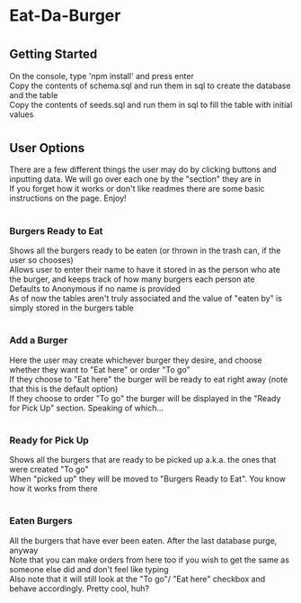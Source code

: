 # Eat-Da-Burger

#

## Getting Started

On the console, type 'npm install' and press enter\
Copy the contents of schema.sql and run them in sql to create the database and the table\
Copy the contents of seeds.sql and run them in sql to fill the table with initial values

#

## User Options

There are a few different things the user may do by clicking buttons and inputting data. We will go over each one by the "section" they are in\
If you forget how it works or don't like readmes there are some basic instructions on the page. Enjoy!

#

### Burgers Ready to Eat

Shows all the burgers ready to be eaten (or thrown in the trash can, if the user so chooses)\
Allows user to enter their name to have it stored in as the person who ate the burger, and keeps track of how many burgers each person ate\
Defaults to Anonymous if no name is provided\
As of now the tables aren't truly associated and the value of "eaten by" is simply stored in the burgers table

#

### Add a Burger

Here the user may create whichever burger they desire, and choose whether they want to "Eat here" or order "To go"\
If they choose to "Eat here" the burger will be ready to eat right away (note that this is the default option)\
If they choose to order "To go" the burger will be displayed in the "Ready for Pick Up" section. Speaking of which...

#

### Ready for Pick Up

Shows all the burgers that are ready to be picked up a.k.a. the ones that were created "To go"\
When "picked up" they will be moved to "Burgers Ready to Eat". You know how it works from there

#

### Eaten Burgers

All the burgers that have ever been eaten. After the last database purge, anyway\
Note that you can make orders from here too if you wish to get the same as someone else did and don't feel like typing\
Also note that it will still look at the "To go"/ "Eat here" checkbox and behave accordingly. Pretty cool, huh?

#
